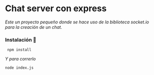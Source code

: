 # Chat server con express

_Este un proyecto pequeño donde se hace uso de la biblioteca socket.io para la creación de un chat._

### Instalación 🔧

```
 npm install
```

_Y para correrlo_

```
node index.js
```



